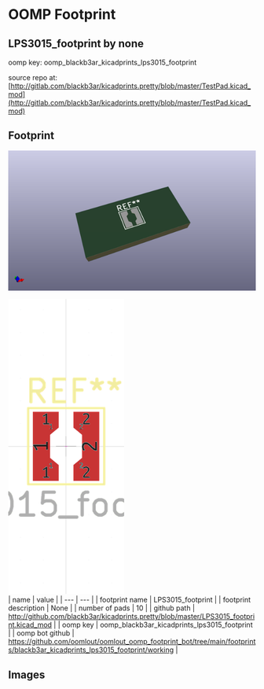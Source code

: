 # OOMP Footprint  
## LPS3015_footprint  by none  
  
oomp key: oomp_blackb3ar_kicadprints_lps3015_footprint  
  
source repo at: [http://gitlab.com/blackb3ar/kicadprints.pretty/blob/master/TestPad.kicad_mod](http://gitlab.com/blackb3ar/kicadprints.pretty/blob/master/TestPad.kicad_mod)  
## Footprint  
  
[![working_kicad_pcb_3d.png](working_kicad_pcb_3d_600.png)](working_kicad_pcb_3d.png)  
  
[![working.png](working_600.png)](working.png)  
| name | value | 
| --- | --- | 
| footprint name | LPS3015_footprint | 
| footprint description | None | 
| number of pads | 10 | 
| github path | http://github.com/blackb3ar/kicadprints.pretty/blob/master/LPS3015_footprint.kicad_mod | 
| oomp key | oomp_blackb3ar_kicadprints_lps3015_footprint | 
| oomp bot github | https://github.com/oomlout/oomlout_oomp_footprint_bot/tree/main/footprints/blackb3ar_kicadprints_lps3015_footprint/working | 
## Images  
